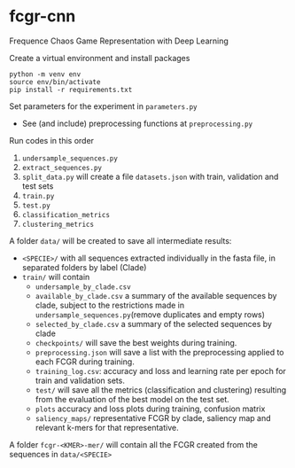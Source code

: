 # fcgr-cnn
Frequence Chaos Game Representation with Deep Learning

Create a virtual environment and install packages
```
python -m venv env
source env/bin/activate
pip install -r requirements.txt
```

Set parameters for the experiment in `parameters.py`
- See (and include) preprocessing functions at `preprocessing.py`

Run codes in this order
1. `undersample_sequences.py`
2. `extract_sequences.py`
3. `split_data.py` will create a file `datasets.json` with train, validation and test sets
4. `train.py`
5. `test.py`
6. `classification_metrics` 
7. `clustering_metrics` 

A folder `data/` will be created to save all intermediate results: 
- `<SPECIE>/` with all sequences extracted individually in the fasta file, in separated folders by label (Clade) 
- `train/` will contain 
    - `undersample_by_clade.csv`
    - `available_by_clade.csv` a summary of the available sequences by clade, subject to the restrictions made in `undersample_sequences.py`(remove duplicates and empty rows)
    - `selected_by_clade.csv` a summary of the selected sequences by clade
    - `checkpoints/` will save the best weights during training.
    - `preprocessing.json` will save a list with the preprocessing applied to each FCGR during training.
    - `training_log.csv`: accuracy and loss and learning rate per epoch for train and validation sets.
    - `test/` will save all the metrics (classification and clustering) resulting from the evaluation of the best model on the test set.
    - `plots` accuracy and loss plots during training, confusion matrix
    - `saliency_maps/` representative FCGR by clade, saliency map and relevant k-mers for that representative.

A folder `fcgr-<KMER>-mer/` will contain all the FCGR created from the sequences in `data/<SPECIE>` 